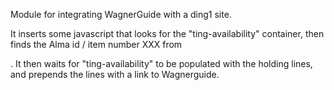 Module for integrating WagnerGuide with a ding1 site.

It inserts some javascript that looks for the "ting-availability" container,
then finds the Alma id / item number XXX from <div id="ting-item-XXX">.
It then waits for "ting-availability" to be populated with the holding lines,
and prepends the lines with a link to Wagnerguide.

